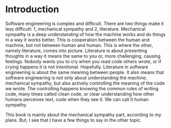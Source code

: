 # Introduction

Software engineering is complex and difficult. 
There are two things make it less difficult: 
1, mechanical sympathy and 
2, literature.
Mechanical sympathy is a deep understanding of how the machine works and do things in a way 
it works better.
This is cooperation between the human and machine, but not between human and human.
This is where the other, namely literature, comes into picture.
Literature is about presenting thoughts in a way it means the same to you or, more 
challenging, causing feelings.
Nobody wants you to cry when you read code others wrote, or if crying happens it is not 
intentional.
Hopefully.
Literature in software engineering is about the same meaning between people.
It also means that software engineering is not only about understanding the machine, 
mechanical sympathy, but also actively controlling the meaning of the code we wrote.
The controlling happens knowing the common rules of writing code, many times called clean 
code, or clear understanding how other humans perceives text, code when they see it.
We can call it human sympathy.

This book is mainly about the mechanical sympathy part, according to my plans.
But, I see that I have a few things to say in the other topic.